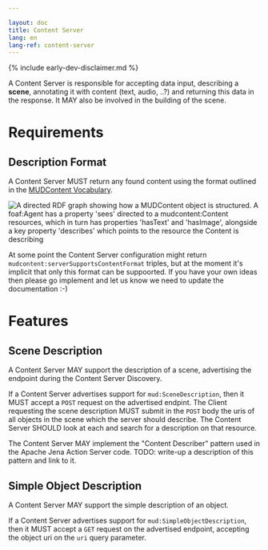 ```yaml
---

layout: doc
title: Content Server
lang: en
lang-ref: content-server
---
```


{% include early-dev-disclaimer.md %}

A Content Server is responsible for accepting data input, describing a **scene**, annotating it with content (text, audio, ..?) and returning this data in the response. It MAY also be involved in the building of the scene.

# Requirements

## Description Format

A Content Server MUST return any found content using the format outlined in the [MUDContent Vocabulary](https://github.com/Multi-User-Domain/vocab/blob/main/mudcontent.ttl).

<img src="https://user-images.githubusercontent.com/10801930/112872247-0cea5c80-90b8-11eb-8a7a-c4e7ff56c208.png" class="blog-full-image" alt="A directed RDF graph showing how a MUDContent object is structured. A foaf:Agent has a property 'sees' directed to a mudcontent:Content resources, which in turn has properties 'hasText' and 'hasImage', alongside a key property 'describes' which points to the resource the Content is describing" />

At some point the Content Server configuration might return `mudcontent:serverSupportsContentFormat` triples, but at the moment it's implicit that only this format can be suppoorted. If you have your own ideas then please go implement and let us know we need to update the documentation :-)

# Features

## Scene Description

A Content Server MAY support the description of a scene, advertising the endpoint during the Content Server Discovery.

If a Content Server advertises support for `mud:SceneDescription`, then it MUST accept a `POST` request on the advertised endpint. The Client requesting the scene description MUST submit in the `POST` body the uris of all objects in the scene which the server should describe. The Content Server SHOULD look at each and search for a description on that resource.

The Content Server MAY implement the "Content Describer" pattern used in the Apache Jena Action Server code. TODO: write-up a description of this pattern and link to it.

## Simple Object Description

A Content Server MAY support the simple description of an object.

If a Content Server advertises support for `mud:SimpleObjectDescription`, then it MUST accept a `GET` request on the advertised endpoint, accepting the object uri on the `uri` query parameter.